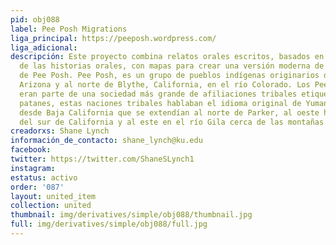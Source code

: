 ```yaml
---
pid: obj088
label: Pee Posh Migrations
liga_principal: https://peeposh.wordpress.com/
liga_adicional: 
descripción: Este proyecto combina relatos orales escritos, basados en la tradición
  de las historias orales, con mapas para crear una versión moderna de la migración
  de Pee Posh. Pee Posh, es un grupo de pueblos indígenas originarios del sur de Parker,
  Arizona y al norte de Blythe, California, en el río Colorado. Los Pee Posh originalmente
  eran parte de una sociedad más grande de afiliaciones tribales etiquetadas como
  patanes, estas naciones tribales hablaban el idioma original de Yuman y tenían tierras
  desde Baja California que se extendían al norte de Parker, al oeste hasta la costa
  del sur de California y al este en el río Gila cerca de las montañas Mohawk.
creadorxs: Shane Lynch
información_de_contacto: shane_lynch@ku.edu
facebook: 
twitter: https://twitter.com/ShaneSLynch1
instagram: 
estatus: activo
order: '087'
layout: united_item
collection: united
thumbnail: img/derivatives/simple/obj088/thumbnail.jpg
full: img/derivatives/simple/obj088/full.jpg
---
```

